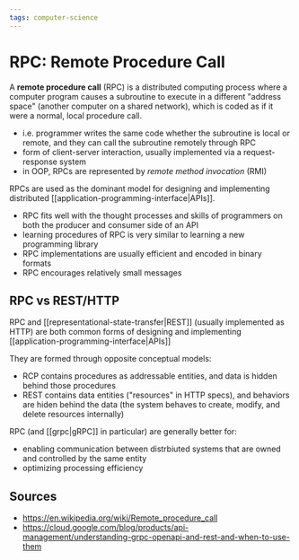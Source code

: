 ```yaml
---
tags: computer-science
---
```


# RPC: Remote Procedure Call

A **remote procedure call** (RPC) is a distributed computing process where a computer program causes a subroutine to execute in a different "address space" (another computer on a shared network), which is coded as if it were a normal, local procedure call.

- i.e. programmer writes the same code whether the subroutine is local or remote, and they can call the subroutine remotely through RPC
- form of client-server interaction, usually implemented via a request-response system
- in OOP, RPCs are represented by _remote method invocation_ (RMI)

RPCs are used as the dominant model for designing and implementing distributed [[application-programming-interface|APIs]].

- RPC fits well with the thought processes and skills of programmers on both the producer and consumer side of an API
- learning procedures of RPC is very similar to learning a new programming library
- RPC implementations are usually efficient and encoded in binary formats
- RPC encourages relatively small messages

## RPC vs REST/HTTP

RPC and [[representational-state-transfer|REST]] (usually implemented as HTTP) are both common forms of designing and implementing [[application-programming-interface|APIs]]

They are formed through opposite conceptual models:

- RCP contains procedures as addressable entities, and data is hidden behind those procedures
- REST contains data entities ("resources" in HTTP specs), and behaviors are hiden behind the data (the system behaves to create, modify, and delete resources internally)

RPC (and [[grpc|gRPC]] in particular) are generally better for:

- enabling communication between distrbiuted systems that are owned and controlled by the same entity
- optimizing processing efficiency

## Sources

- <https://en.wikipedia.org/wiki/Remote_procedure_call>
- <https://cloud.google.com/blog/products/api-management/understanding-grpc-openapi-and-rest-and-when-to-use-them>
